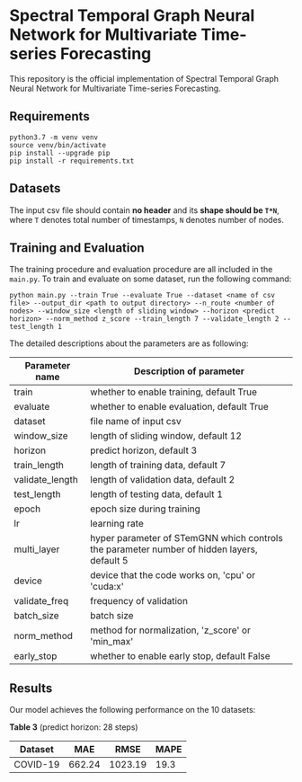 # Spectral Temporal Graph Neural Network for Multivariate Time-series Forecasting

This repository is the official implementation of Spectral Temporal Graph Neural Network for
Multivariate Time-series Forecasting.

## Requirements

```setup
python3.7 -m venv venv
source venv/bin/activate
pip install --upgrade pip
pip install -r requirements.txt
```

## Datasets

The input csv file should contain **no header** and its **shape should be `T*N`**, where `T` denotes total number of timestamps, `N` denotes number of nodes.

## Training and Evaluation

The training procedure and evaluation procedure are all included in the `main.py`. To train and evaluate on some dataset, run the following command:

```train & evaluate
python main.py --train True --evaluate True --dataset <name of csv file> --output_dir <path to output directory> --n_route <number of nodes> --window_size <length of sliding window> --horizon <predict horizon> --norm_method z_score --train_length 7 --validate_length 2 --test_length 1
```

The detailed descriptions about the parameters are as following:

| Parameter name | Description of parameter |
| --- | --- |
| train | whether to enable training, default True |
| evaluate | whether to enable evaluation, default True |
| dataset | file name of input csv |
| window_size | length of sliding window, default 12 |
| horizon | predict horizon, default 3 |
| train_length | length of training data, default 7 |
| validate_length | length of validation data, default 2 |
| test_length | length of testing data, default 1 |
| epoch | epoch size during training |
| lr | learning rate |
| multi_layer | hyper parameter of STemGNN which controls the parameter number of hidden layers, default 5 |
| device | device that the code works on, 'cpu' or 'cuda:x' | 
| validate_freq | frequency of validation |
| batch_size | batch size |
| norm_method | method for normalization, 'z_score' or 'min_max' |
| early_stop | whether to enable early stop, default False |


## Results

Our model achieves the following performance on the 10 datasets:

**Table 3** (predict horizon: 28 steps)

| Dataset | MAE  | RMSE | MAPE |
| -----   | ---- | ---- | ---- |
| COVID-19 | 662.24 | 1023.19| 19.3|

